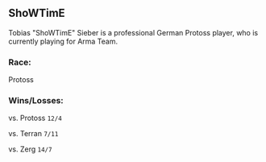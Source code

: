 ## ShoWTimE

Tobias "ShoWTimE" Sieber is a professional German Protoss player, who is currently playing for Arma Team.

### Race: 

Protoss

### Wins/Losses:

vs. Protoss
```12/4```

vs. Terran
```7/11```

vs. Zerg
```14/7```
